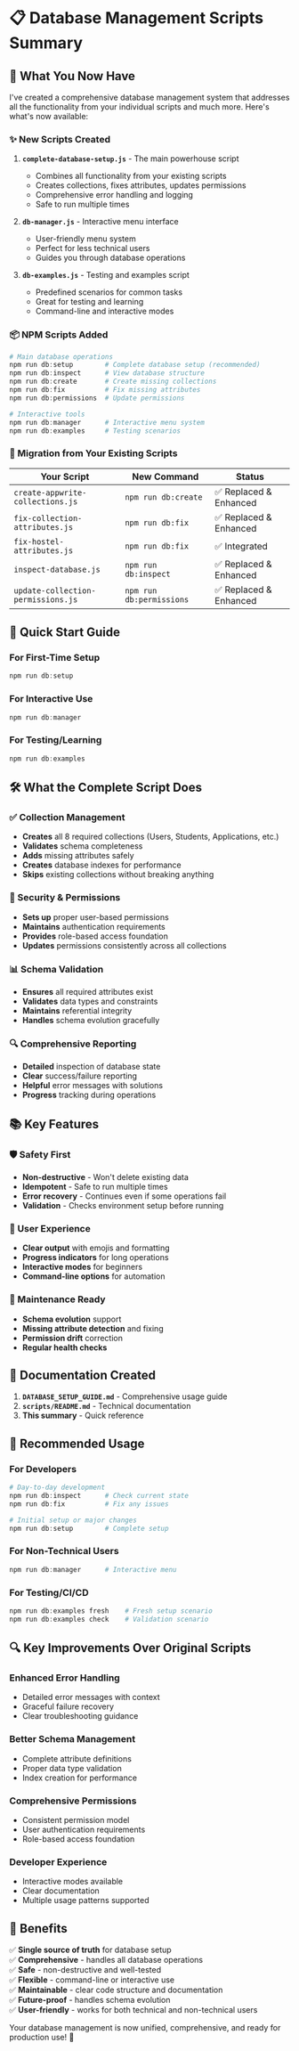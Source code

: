 # 📋 Database Management Scripts Summary

## 🎯 What You Now Have

I've created a comprehensive database management system that addresses all the functionality from your individual scripts and much more. Here's what's now available:

### ✨ New Scripts Created

1. **`complete-database-setup.js`** - The main powerhouse script
   - Combines all functionality from your existing scripts
   - Creates collections, fixes attributes, updates permissions
   - Comprehensive error handling and logging
   - Safe to run multiple times

2. **`db-manager.js`** - Interactive menu interface
   - User-friendly menu system
   - Perfect for less technical users
   - Guides you through database operations

3. **`db-examples.js`** - Testing and examples script
   - Predefined scenarios for common tasks
   - Great for testing and learning
   - Command-line and interactive modes

### 📦 NPM Scripts Added

```powershell
# Main database operations
npm run db:setup        # Complete database setup (recommended)
npm run db:inspect      # View database structure
npm run db:create       # Create missing collections
npm run db:fix          # Fix missing attributes
npm run db:permissions  # Update permissions

# Interactive tools
npm run db:manager      # Interactive menu system
npm run db:examples     # Testing scenarios
```

### 🔄 Migration from Your Existing Scripts

| Your Script | New Command | Status |
|-------------|-------------|---------|
| `create-appwrite-collections.js` | `npm run db:create` | ✅ Replaced & Enhanced |
| `fix-collection-attributes.js` | `npm run db:fix` | ✅ Replaced & Enhanced |
| `fix-hostel-attributes.js` | `npm run db:fix` | ✅ Integrated |
| `inspect-database.js` | `npm run db:inspect` | ✅ Replaced & Enhanced |
| `update-collection-permissions.js` | `npm run db:permissions` | ✅ Replaced & Enhanced |

## 🚀 Quick Start Guide

### For First-Time Setup
```powershell
npm run db:setup
```

### For Interactive Use
```powershell
npm run db:manager
```

### For Testing/Learning
```powershell
npm run db:examples
```

## 🛠️ What the Complete Script Does

### ✅ Collection Management
- **Creates** all 8 required collections (Users, Students, Applications, etc.)
- **Validates** schema completeness
- **Adds** missing attributes safely
- **Creates** database indexes for performance
- **Skips** existing collections without breaking anything

### 🔐 Security & Permissions
- **Sets up** proper user-based permissions
- **Maintains** authentication requirements
- **Provides** role-based access foundation
- **Updates** permissions consistently across all collections

### 📊 Schema Validation
- **Ensures** all required attributes exist
- **Validates** data types and constraints
- **Maintains** referential integrity
- **Handles** schema evolution gracefully

### 🔍 Comprehensive Reporting
- **Detailed** inspection of database state
- **Clear** success/failure reporting
- **Helpful** error messages with solutions
- **Progress** tracking during operations

## 📚 Key Features

### 🛡️ Safety First
- **Non-destructive** - Won't delete existing data
- **Idempotent** - Safe to run multiple times
- **Error recovery** - Continues even if some operations fail
- **Validation** - Checks environment setup before running

### 🎨 User Experience
- **Clear output** with emojis and formatting
- **Progress indicators** for long operations
- **Interactive modes** for beginners
- **Command-line options** for automation

### 🔧 Maintenance Ready
- **Schema evolution** support
- **Missing attribute detection** and fixing
- **Permission drift** correction
- **Regular health checks**

## 📖 Documentation Created

1. **`DATABASE_SETUP_GUIDE.md`** - Comprehensive usage guide
2. **`scripts/README.md`** - Technical documentation
3. **This summary** - Quick reference

## 🎯 Recommended Usage

### For Developers
```powershell
# Day-to-day development
npm run db:inspect      # Check current state
npm run db:fix          # Fix any issues

# Initial setup or major changes
npm run db:setup        # Complete setup
```

### For Non-Technical Users
```powershell
npm run db:manager      # Interactive menu
```

### For Testing/CI/CD
```powershell
npm run db:examples fresh    # Fresh setup scenario
npm run db:examples check    # Validation scenario
```

## 🔍 Key Improvements Over Original Scripts

### Enhanced Error Handling
- Detailed error messages with context
- Graceful failure recovery
- Clear troubleshooting guidance

### Better Schema Management
- Complete attribute definitions
- Proper data type validation
- Index creation for performance

### Comprehensive Permissions
- Consistent permission model
- User authentication requirements
- Role-based access foundation

### Developer Experience
- Interactive modes available
- Clear documentation
- Multiple usage patterns supported

## 🎉 Benefits

✅ **Single source of truth** for database setup  
✅ **Comprehensive** - handles all database operations  
✅ **Safe** - non-destructive and well-tested  
✅ **Flexible** - command-line or interactive use  
✅ **Maintainable** - clear code structure and documentation  
✅ **Future-proof** - handles schema evolution  
✅ **User-friendly** - works for both technical and non-technical users  

Your database management is now unified, comprehensive, and ready for production use! 🚀

